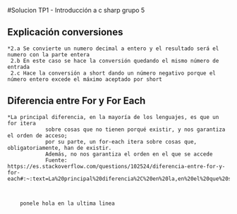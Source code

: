 ﻿#Solucion TP1 - Introducción a c sharp grupo 5
## Explicación conversiones
	*2.a Se convierte un numero decimal a entero y el resultado será el numero con la parte entera
	 2.b En este caso se hace la conversión quedando el mismo número de entrada
	 2.c Hace la conversión a short dando un número negativo porque el número entero excede el máximo aceptado por short 
## Diferencia entre For y For Each
	*La principal diferencia, en la mayoría de los lenguajes, es que un for itera 
                sobre cosas que no tienen porqué existir, y nos garantiza el orden de acceso; 
                por su parte, un for-each itera sobre cosas que, obligatoriamente, han de existir. 
                Además, no nos garantiza el orden en el que se accede
                Fuente: https://es.stackoverflow.com/questions/102524/diferencia-entre-for-y-for-each#:~:text=La%20principal%20diferencia%2C%20en%20la,en%20el%20que%20se%20accede.
		
		
		
		ponele hola en la ultima linea

